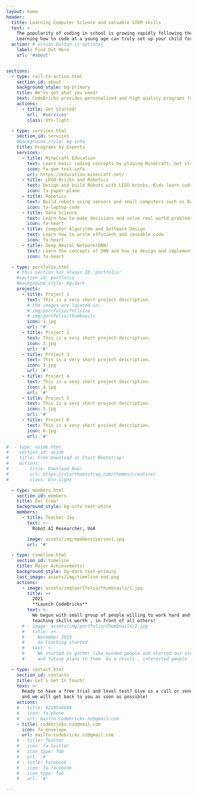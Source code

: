 ```yaml
---
layout: home
header:
  title: Learning Computer Science and valuable STEM skills
  text: >
    The popularity of coding in school is growing rapidly following the jobs trend in industry. 
    Learning how to code at a young age can truly set up your child for a lifetime of success. 
  action: # action button is optional
    label: Find Out More
    url: '#about'


sections:
  - type: call-to-action.html
    section_id: about
    background_style: bg-primary
    title: We've got what you need!
    text: CodeBricks provides personalized and high quality programs for teaching problem solving based on Computer Science. Our programs are developed by Robot AI Reseach Team from University of Auckland.  
    actions:
      - title: Get Started!
        url: '#services'
        class: btn-light

  - type: services.html
    section_id: services
    #background_style: bg-info
    title: Programs by Experts
    services:
      - title: MineCraft Education
        text: Learn basic coding concepts by playing MineCraft. Get started in blocks or text-based coding with Python.
        icon: fa-gem text-info
        url: https://education.minecraft.net/
      - title: LEGO Bricks and Robotics
        text: Design and build Robots with LEGO bricks. Kids learn coding and robot with a favorite building toy. 
        icon: fa-paper-plane
      - title: Robotics
        text: Build robots using sensors and small computers such as Raspberry Pi and Arduino.
        icon: fa-laptop-code
      - title: Data Science
        text: Learn how to make decisions and solve real world problems using measurable data-driven insights.
        icon: fa-heart
      - title: Computer Algorithm and Software Design
        text: Learn how to write efficient and reusable code. 
        icon: fa-heart
      - title: Deep Neural Network(DNN)
        text: Learn the concepts of DNN and how to design and implement your own DNN models.
        icon: fa-heart

  - type: portfolio.html
    # this section has always ID 'portfolio'
    #section_id: portfolio
    #background_style: bg-dark
    projects:
      - title: Project 1
        text: This is a very short project description.
        # the images are located in:
        # img/portfolio/fullsize
        # img/portfolio/thumbnails
        icon: 1.jpg
        url: '#'
      - title: Project 2
        text: This is a very short project description.
        icon: 2.jpg
        url: '#'
      - title: Project 3
        text: This is a very short project description.
        icon: 3.jpg
        url: '#'
      - title: Project 4
        text: This is a very short project description.
        icon: 4.jpg
        url: '#'
      - title: Project 5
        text: This is a very short project description.
        icon: 5.jpg
        url: '#'
      - title: Project 6
        text: This is a very short project description.
        icon: 6.jpg
        url: '#'

#  - type: aside.html
#    section_id: aside
#    title: Free Download at Start Bootstrap!
#    actions:
#      - title: Download Now!
#        url: https://startbootstrap.com/themes/creative/
#        class: btn-light

  - type: members.html
    section_id: members
    title: Our Crew!
    background_style: bg-info text-white
    members:
      - title: Teacher Jay
        text: >-
          Robot AI Researcher, UoA

        image: assets/img/members/person1.jpg
        url: '#'

  - type: timeline.html
    section_id: timeline
    title: Major Achievements!
    background_style: bg-dark text-primary
    last_image: assets/img/timeline-end.png
    actions:
      - image: assets/img/portfolio/thumbnails/1.jpg
        title: >+
          2021
          **Launch CodeBricks**
        text: >-
          We begun with small group of people willing to work hard and make our
          teaching skills worth , in front of all others!
      # - image: assets/img/portfolio/thumbnails/2.jpg
      #   title: >+
      #     November 2019
      #     An Coaching started
      #   text: >-
      #     We started to gather like minded people and started our stategies
      #     and future plans to them. As a result , interested people joined us!

  - type: contact.html
    section_id: contacts
    title: Let's Get In Touch!
    text: >-
      Ready to have a free trial and level test? Give us a call or send us an email
      and we will get back to you as soon as possible!
    actions:
    # - title: 0210544684
    #   icon: fa-phone
    #   url: mailto:codebricks.nz@gmail.com
    - title: codebricks.nz@gmail.com
      icon: fa-envelope
      url: mailto:codebricks.nz@gmail.com
    # - title: Twitter
    #   icon: fa-twitter
    #   icon_type: fab
    #   url: '#'
    # - title: Facebook
    #   icon: fa-facebook
    #   icon_type: fab
    #   url: '#'

---
```

